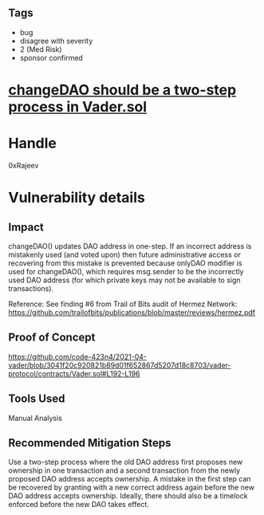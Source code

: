 ## Tags

- bug
- disagree with severity
- 2 (Med Risk)
- sponsor confirmed

# [changeDAO should be a two-step process in Vader.sol](https://github.com/code-423n4/2021-04-vader-findings/issues/162) 

# Handle

0xRajeev


# Vulnerability details

## Impact

changeDAO() updates DAO address in one-step. If an incorrect address is mistakenly used (and voted upon) then future administrative access or recovering from this mistake is prevented because onlyDAO modifier is used for changeDAO(), which requires msg.sender to be the incorrectly used DAO address (for which private keys may not be available to sign transactions).

Reference: See finding #6 from Trail of Bits audit of Hermez Network: https://github.com/trailofbits/publications/blob/master/reviews/hermez.pdf

## Proof of Concept

https://github.com/code-423n4/2021-04-vader/blob/3041f20c920821b89d01f652867d5207d18c8703/vader-protocol/contracts/Vader.sol#L192-L196


## Tools Used

Manual Analysis

## Recommended Mitigation Steps

Use a two-step process where the old DAO address first proposes new ownership in one transaction and a second transaction from the newly proposed DAO address accepts ownership. A mistake in the first step can be recovered by granting with a new correct address again before the new DAO address accepts ownership. Ideally, there should also be a timelock enforced before the new DAO takes effect.


